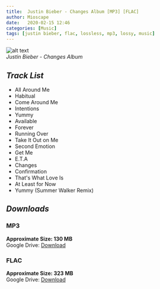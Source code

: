 ```yaml
---
title:  Justin Bieber - Changes Album [MP3] [FLAC]
author: Mioscape
date:   2020-02-15 12:46
categories: [Music]
tags: [justin bieber, flac, lossless, mp3, lossy, music]
---
```

![alt text](https://i.ibb.co/HrQHKcJ/cover.jpg 'Changes-Cover.jpg')  
_Justin Bieber - Changes Album_

## _**Track List**_
- All Around Me
- Habitual
- Come Around Me
- Intentions
- Yummy
- Available
- Forever
- Running Over
- Take It Out on Me
- Second Emotion
- Get Me
- E.T.A
- Changes
- Confirmation
- That's What Love Is
- At Least for Now
- Yummy (Summer Walker Remix)

## _**Downloads**_
### MP3  
**Approximate Size: 130 MB**  
Google Drive: [Download](https://drive.google.com/open?id=18GE72ZFOpmLMgner-9Ylt3dKEhzZ6yv2)  

### FLAC  
**Approximate Size: 323 MB**  
Google Drive: [Download](https://drive.google.com/open?id=19y2_ZbObyakzmT023_ZBrllC7D2df3bE)  
